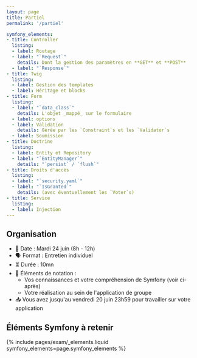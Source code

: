 ```yaml
---
layout: page
title: Partiel
permalink: '/partiel'

symfony_elements:
- title: Controller
  listing:
  - label: Routage
  - label: "`Request`"
    details: Dont la gestion des paramètres en **GET** et **POST**
  - label: "`Response`"
- title: Twig
  listing:
  - label: Gestion des templates
  - label: Héritage et blocks
- title: Form
  listing:
  - label: "`data_class`"
    details: L'objet _mappé_ sur le formulaire
  - label: options
  - label: Validation
    details: Gérée par les `Constraint`s et les `Validator`s
  - label: Soumission
- title: Doctrine
  listing:
  - label: Entity et Repository
  - label: "`EntityManager`"
    details: "`persist` / `flush`"
- title: Droits d'accès
  listing:
  - label: "`security.yaml`"
  - label: "`IsGranted`"
    details: (avec éventuellement les `Voter`s)
- title: Service
  listing:
  - label: Injection
---
```


## Organisation

* 📆 Date : Mardi 24 juin (8h - 12h)
* 🗣️ Format : Entretien individuel
* ⏳️ Durée : 10mn
* 💯 Éléments de notation :
   - Vos connaissances et votre compréhension de Symfony (voir ci-après)
   - Votre réalisation au sein de l'application de groupe
* 📥️ Vous avez jusqu'au vendredi 20 juin 23h59 pour travailler sur votre application

## Éléments Symfony à retenir

{% include pages/exam/_elements.liquid symfony_elements=page.symfony_elements %}

